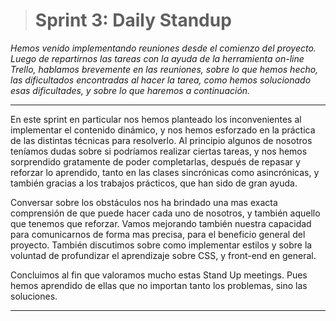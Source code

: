 > # Sprint 3: Daily Standup
*Hemos venido implementando reuniones desde el comienzo del proyecto. Luego de repartirnos las tareas con la ayuda de la herramienta on-line Trello, hablamos brevemente en las reuniones, sobre lo que hemos hecho, las dificultados encontradas al hacer la tarea, como hemos solucionado esas dificultades, y sobre lo que haremos a continuación.*

------------

En este sprint en particular nos hemos planteado los inconvenientes al implementar el contenido dinámico, y nos hemos esforzado en la práctica de las distintas técnicas para resolverlo. Al principio algunos de nosotros teníamos dudas sobre si podríamos realizar ciertas tareas, y nos hemos sorprendido gratamente de poder completarlas, después de repasar y reforzar lo aprendido, tanto en las clases sincrónicas como asincrónicas, y también gracias a los trabajos prácticos, que han sido de gran ayuda. 

Conversar sobre los obstáculos nos ha brindado una mas exacta comprensión de que puede hacer cada uno de nosotros, y también aquello que tenemos que reforzar.  Vamos mejorando también nuestra capacidad para comunicarnos de forma mas precisa, para el beneficio general del proyecto. También discutimos sobre como implementar estilos y sobre la voluntad de profundizar el aprendizaje sobre CSS,  y front-end en general. 

Concluimos al fin que valoramos mucho estas Stand Up meetings. Pues hemos aprendido de ellas que no importan tanto los problemas, sino las soluciones. 

------------